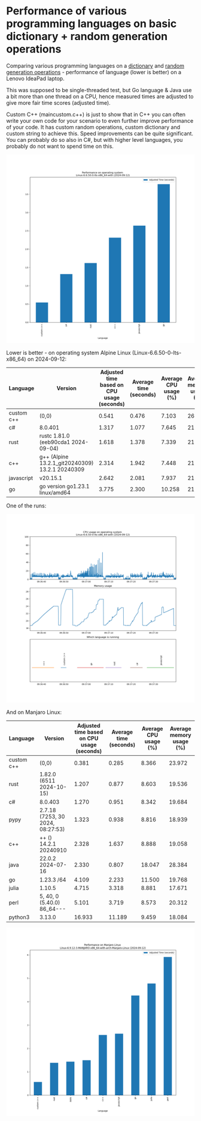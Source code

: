 # Performance of various programming languages on basic dictionary + random generation operations

Comparing various programming languages on a [dictionary](https://en.wikipedia.org/wiki/Associative_array) and [random generation operations](https://en.wikipedia.org/wiki/Linear_congruential_generator) - performance of language (lower is better) on a Lenovo IdeaPad laptop.

This was supposed to be single-threaded test, but Go language & Java use a bit more than one thread on a CPU, hence measured times are adjusted to give more fair time scores (adjusted time).

Custom C++ (maincustom.c++) is just to show that in C++ you can often write your own code for your scenario to even further improve performance of your code. It has custom random operations, custom dictionary and custom string to achieve this. Speed improvements can be quite significant. You can probably do so also in C#, but with higher level languages, you probably do not want to spend time on this.

![comp](./images/perfcomp_final.png)

Lower is better - on operating system Alpine Linux (Linux-6.6.50-0-lts-x86_64) on 2024-09-12:

|       Language       |                     Version                     | Adjusted time based on CPU usage (seconds) | Average time (seconds) | Average CPU usage (%) | Average memory usage (%) |
|----------------------|-------------------------------------------------|--------------------------------------------|------------------------|---------------------------|------------------------------|
| custom c++ |                      (0,0)                      |                   0.541                    |         0.476          |           7.103           |            26.341            |
|     c#     |                     8.0.401                     |                   1.317                    |         1.077          |           7.645           |            21.842            |
|    rust    |       rustc 1.81.0 (eeb90cda1 2024-09-04)       |                   1.618                    |         1.378          |           7.339           |            21.044            |
|    c++     | g++ (Alpine 13.2.1_git20240309) 13.2.1 20240309 |                   2.314                    |         1.942          |           7.448           |            21.227            |
| javascript |                     v20.15.1                    |                   2.642                    |         2.081          |           7.937           |            21.443            |
|     go     |         go version go1.23.1 linux/amd64         |                   3.775                    |         2.300          |           10.258          |            21.836            |

One of the runs:

![comp](./images/cpumem1.png)

And on Manjaro Linux:

|  Language  |              Version               | Adjusted time based on CPU usage (seconds) | Average time (seconds) | Average CPU usage (%) | Average memory usage (%) |
|----------------------|-------------------------------------------------|--------------------------------------------|------------------------|---------------------------|------------------------------|
| custom c++ |               (0,0)                |                   0.381                    |         0.285          |           8.366           |            23.972            |
|    rust    |      1.82.0 (6511 2024-10-15)      |                   1.207                    |         0.877          |           8.603           |            19.536            |
|     c#     |              8.0.403               |                   1.270                    |         0.951          |           8.342           |            19.684            |
|    pypy    |  2.7.18 (7253,  30 2024, 08:27:53) |                   1.323                    |         0.938          |           8.816           |            18.939            |
|    c++     |       ++ () 14.2.1 20240910        |                   2.328                    |         1.637          |           8.888           |            19.058            |
|    java    |          22.0.2 2024-07-16         |                   2.330                    |         0.807          |           18.047          |            28.384            |
|     go     |              1.23.3 /64            |                   4.109                    |         2.233          |           11.500          |            19.768            |
|   julia    |                1.10.5              |                   4.715                    |         3.318          |           8.881           |            17.671            |
|    perl    |    5,  40,  0 (5.40.0)   86_64---  |                   5.101                    |         3.719          |           8.573           |            20.312            |
|  python3   |               3.13.0               |                   16.933                   |         11.189         |           9.459           |            18.084            |

![comp](./images/perfcomp_final_manjaro.png)


